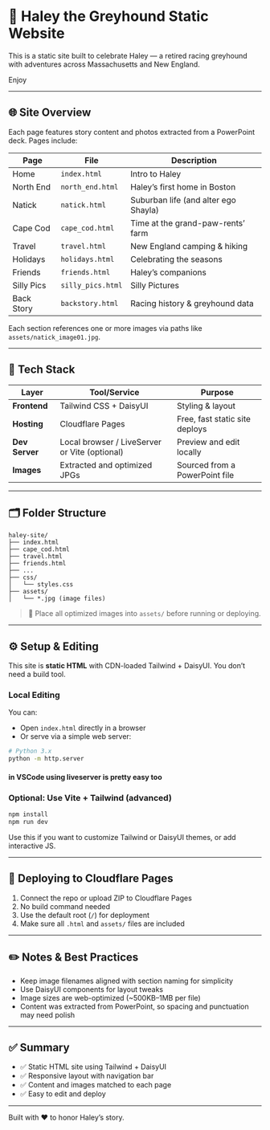 # 🐾 Haley the Greyhound Static Website

This is a static site built to celebrate Haley — a retired racing greyhound with adventures across Massachusetts and New England.

Enjoy

---

## 🌐 Site Overview

Each page features story content and photos extracted from a PowerPoint deck. Pages include:

| Page          | File               | Description |
|---------------|--------------------|-------------|
| Home          | `index.html`       | Intro to Haley |
| North End     | `north_end.html`   | Haley’s first home in Boston |
| Natick        | `natick.html`      | Suburban life (and alter ego Shayla) |
| Cape Cod      | `cape_cod.html`    | Time at the grand-paw-rents’ farm |
| Travel        | `travel.html`      | New England camping & hiking |
| Holidays      | `holidays.html`    | Celebrating the seasons |
| Friends       | `friends.html`     | Haley’s companions |
| Silly Pics    | `silly_pics.html`  | Silly Pictures |
| Back Story    | `backstory.html`   | Racing history & greyhound data |

Each section references one or more images via paths like `assets/natick_image01.jpg`.

---

## 🧱 Tech Stack

| Layer          | Tool/Service         | Purpose                          |
|----------------|----------------------|----------------------------------|
| **Frontend**   | Tailwind CSS + DaisyUI | Styling & layout |
| **Hosting**    | Cloudflare Pages      | Free, fast static site deploys   |
| **Dev Server** | Local browser / LiveServer or Vite (optional) | Preview and edit locally       |
| **Images**     | Extracted and optimized JPGs | Sourced from a PowerPoint file |

---

## 🗂️ Folder Structure

```
haley-site/
├── index.html
├── cape_cod.html
├── travel.html
├── friends.html
├── ...
├── css/
│   └── styles.css
├── assets/
│   └── *.jpg (image files)
```

> 📁 Place all optimized images into `assets/` before running or deploying.

---

## ⚙️ Setup & Editing

This site is **static HTML** with CDN-loaded Tailwind + DaisyUI. You don’t need a build tool.

### Local Editing

You can:
- Open `index.html` directly in a browser
- Or serve via a simple web server:

```bash
# Python 3.x
python -m http.server
```
#### in VSCode using liveserver is pretty easy too

### Optional: Use Vite + Tailwind (advanced)

```bash
npm install
npm run dev
```

Use this if you want to customize Tailwind or DaisyUI themes, or add interactive JS.

---

## 🚀 Deploying to Cloudflare Pages

1. Connect the repo or upload ZIP to Cloudflare Pages
2. No build command needed
3. Use the default root (`/`) for deployment
4. Make sure all `.html` and `assets/` files are included

---

## ✏️ Notes & Best Practices

- Keep image filenames aligned with section naming for simplicity
- Use DaisyUI components for layout tweaks
- Image sizes are web-optimized (~500KB–1MB per file)
- Content was extracted from PowerPoint, so spacing and punctuation may need polish

---

## ✅ Summary

- ✅ Static HTML site using Tailwind + DaisyUI
- ✅ Responsive layout with navigation bar
- ✅ Content and images matched to each page
- ✅ Easy to edit and deploy

---

Built with ❤️ to honor Haley’s story.

